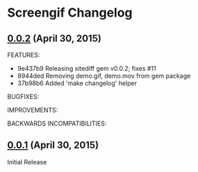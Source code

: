 Screengif Changelog
===================


## [0.0.2](https://github.com/dergachev/screengif/compare/v0.0.2...v0.0.1) (April 30, 2015)

FEATURES:
- 9e437b9 Releasing sitediff gem v0.0.2; fixes #11
- 8944ded Removing demo.gif, demo.mov from gem package
- 37b98b6 Added 'make changelog' helper

BUGFIXES:

IMPROVEMENTS:

BACKWARDS INCOMPATIBILITIES:


## [0.0.1](https://github.com/dergachev/screengif/releases/tag/v0.0.1) (April 30, 2015)

Initial Release


